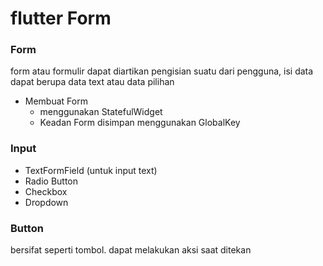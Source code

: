 # flutter Form

### Form
form atau formulir dapat diartikan pengisian suatu dari pengguna, isi data dapat berupa data text atau data pilihan

- Membuat Form 
    - menggunakan StatefulWidget
    - Keadan Form disimpan menggunakan GlobalKey<FormState>

### Input
- TextFormField (untuk input text)
- Radio Button
- Checkbox
- Dropdown


### Button
bersifat seperti tombol. dapat melakukan aksi saat ditekan